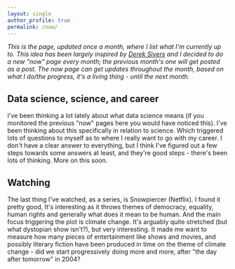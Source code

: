 ```yaml
---
layout: single
author_profile: true
permalink: /now/
---
```


_This is the page, updated once a month, where I list what I'm currently up to. This idea has been largely inspired by [Derek Sivers](https://sive.rs/now) and I decided to do a new "now" page every month; the previous month's one will get posted as a post.
The now page can get updates throughout the month, based on what I do/the progress, it's a living thing - until the next month._

## Data science, science, and career

I've been thinking a lot lately about what data science means (if you monitored the previous "now" pages here you would have noticed this). I've been thinking about this specifically in relation to science. Which triggered lots of questions to myself as to where I really want to go with my career.
I don't have a clear answer to everything, but I think I've figured out a few steps towards some answers at least, and they're good steps - there's been lots of thinking. More on this soon.

## Watching

The last thing I've watched, as a series, is Snowpiercer (Netflix). I found it pretty good, It's interesting as it throws themes of democracy, equality, human rights and generally what does it mean to be human. And the main focus triggering the plot is climate change. It's arguably quite stretched (but what dystopian show isn't?), but very interesting.
It made me want to measure how many pieces of entertainment like shows and movies, and possibly literary fiction have been produced in time on the theme of climate change - did we start progressively doing more and more, after "the day after tomorrow" in 2004?
